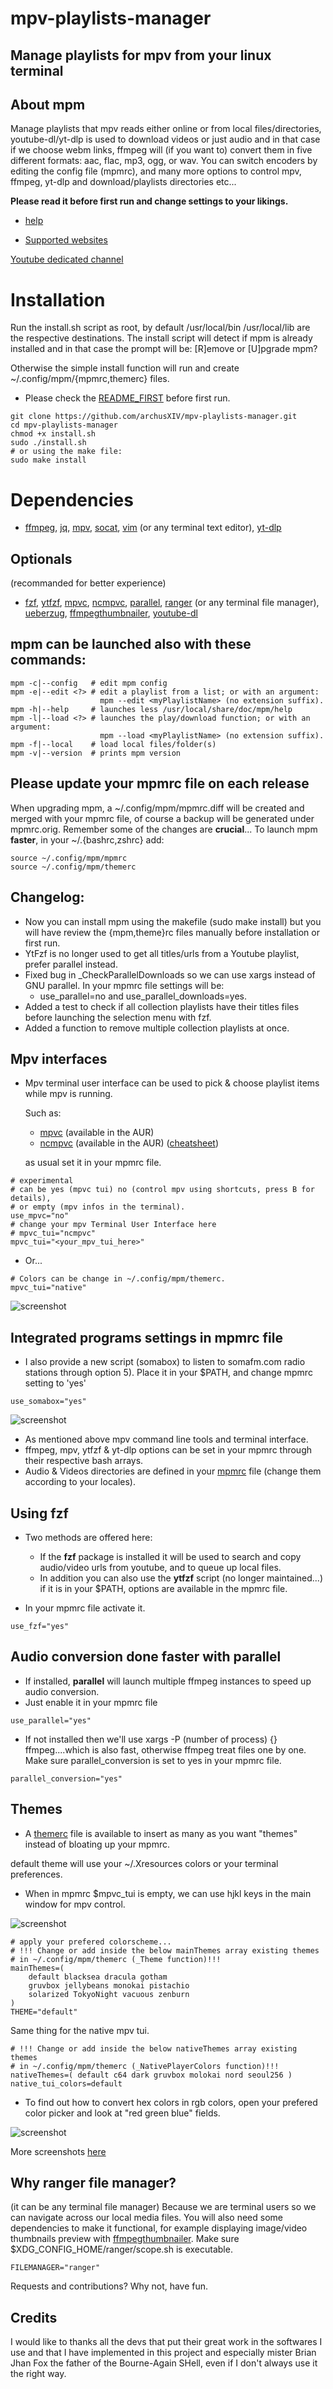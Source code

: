 # mpv-playlists-manager
## Manage playlists for mpv from your linux terminal

## About mpm
Manage playlists that mpv reads either online or from local files/directories,
youtube-dl/yt-dlp is used to download videos or just audio and in that case if
we choose webm links, ffmpeg will (if you want to) convert them in five different formats:
aac, flac, mp3, ogg, or wav. You can switch encoders by editing the config file (mpmrc),
and many more options to control mpv, ffmpeg, yt-dlp and download/playlists directories etc...

**Please read it before first run and change settings to your likings.**

- [help](https://github.com/archusXIV/mpv-playlists-manager/blob/main/doc/help)

- [Supported websites](https://github.com/ytdl-org/youtube-dl/blob/master/docs/supportedsites.md)

[Youtube dedicated channel](https://www.youtube.com/@mpv-playlists-manager-mv8sh/featured)

# Installation
Run the install.sh script as root, by default /usr/local/bin /usr/local/lib are the
respective destinations.
The install script will detect if mpm is already installed and in that case the prompt will be: [R]emove or [U]pgrade mpm?

Otherwise the simple install function will run and create ~/.config/mpm/{mpmrc,themerc} files.
- Please check the [README_FIRST](https://github.com/archusXIV/mpv-playlists-manager/blob/main/README_FIRST) before first run.
```
git clone https://github.com/archusXIV/mpv-playlists-manager.git
cd mpv-playlists-manager
chmod +x install.sh
sudo ./install.sh
# or using the make file:
sudo make install
```
# Dependencies
- [ffmpeg](https://ffmpeg.org/), [jq](https://stedolan.github.io/jq/), [mpv](https://mpv.io/), [socat](http://www.dest-unreach.org/socat/), [vim](https://www.vim.org/) (or any terminal text editor), [yt-dlp](https://github.com/yt-dlp/yt-dlp)

## Optionals
(recommanded for better experience)
- [fzf](https://github.com/junegunn/fzf), [ytfzf](https://github.com/pystardust/ytfzf), [mpvc](https://github.com/lwilletts/mpvc), [ncmpvc](https://gitlab.com/mpv-ipc/ncmpvc), [parallel](https://www.gnu.org/software/parallel/), [ranger](https://github.com/ranger/ranger) (or any terminal file manager), [ueberzug](https://github.com/ueber-devel/ueberzug), [ffmpegthumbnailer](https://github.com/dirkvdb/ffmpegthumbnailer), [youtube-dl](https://github.com/ytdl-org/youtube-dl)

## mpm can be launched also with these commands:

```
mpm -c|--config   # edit mpm config
mpm -e|--edit <?> # edit a playlist from a list; or with an argument:
                    mpm --edit <myPlaylistName> (no extension suffix).
mpm -h|--help     # launches less /usr/local/share/doc/mpm/help
mpm -l|--load <?> # launches the play/download function; or with an argument:
                    mpm --load <myPlaylistName> (no extension suffix).
mpm -f|--local    # load local files/folder(s)
mpm -v|--version  # prints mpm version
```

## Please update your mpmrc file on each release
When upgrading mpm, a ~/.config/mpm/mpmrc.diff will be created and merged with your mpmrc file, of course a backup will be generated under mpmrc.orig. Remember some of the changes are **crucial**...
To launch mpm **faster**, in your ~/.{bashrc,zshrc} add:
```
source ~/.config/mpm/mpmrc
source ~/.config/mpm/themerc
```

## Changelog:
- Now you can install mpm using the makefile (sudo make install) but you will have review the {mpm,theme}rc files manually before installation or first run.
- YtFzf is no longer used to get all titles/urls from a Youtube playlist, prefer parallel instead.
- Fixed bug in _CheckParallelDownloads so we can use xargs instead of GNU parallel. In your mpmrc file settings will be:
  - use_parallel=no and use_parallel_downloads=yes.
- Added a test to check if all collection playlists have their titles files before launching the selection menu with fzf.
- Added a function to remove multiple collection playlists at once.

## Mpv interfaces
- Mpv terminal user interface can be used to pick & choose playlist items while mpv is running.

  Such as:
  - [mpvc](https://github.com/lwilletts/mpvc)   (available in the AUR)
  - [ncmpvc](https://gitlab.com/mpv-ipc/ncmpvc) (available in the AUR) ([cheatsheet](https://github.com/archusXIV/mpv-playlists-manager/blob/main/doc/ncmpvc_cheatsheet))

  as usual set it in your mpmrc file.
```
# experimental
# can be yes (mpvc tui) no (control mpv using shortcuts, press B for details),
# or empty (mpv infos in the terminal).
use_mpvc="no"
# change your mpv Terminal User Interface here
# mpvc_tui="ncmpvc"
mpvc_tui="<your_mpv_tui_here>"
```
  - Or...
```
# Colors can be change in ~/.config/mpm/themerc.
mpvc_tui="native"
```
![screenshot](https://github.com/archusXIV/mpv-playlists-manager/blob/main/mpm_screenshots/mpm_player_v1.2.png)

## Integrated programs settings in mpmrc file
- I also provide a new script (somabox) to listen to somafm.com radio stations through option 5). Place it in your $PATH,
and change mpmrc setting to 'yes'
```
use_somabox="yes"
```

![screenshot](https://github.com/archusXIV/mpv-playlists-manager/blob/main/mpm_screenshots/somabox_v0.7.png)
- As mentioned above mpv command line tools and terminal interface.
- ffmpeg, mpv, ytfzf & yt-dlp options can be set in your mpmrc through their respective bash arrays.
- Audio & Videos directories are defined in your [mpmrc](https://github.com/archusXIV/mpv-playlists-manager/blob/main/doc/mpmrc#L63) file (change them according to your locales).

## Using fzf
- Two methods are offered here:
  - If the **fzf** package is installed it will be used to search and copy audio/video urls from youtube,
  and to queue up local files.
  - In addition you can also use the **ytfzf** script (no longer maintained...)
  if it is in your $PATH, options are available in the mpmrc file.

- In your mpmrc file activate it.

```
use_fzf="yes"
```

## Audio conversion done faster with parallel
- If installed, **parallel** will launch multiple ffmpeg instances to speed up audio conversion.
- Just enable it in your mpmrc file

```
use_parallel="yes"
```
- If not installed then we'll use xargs -P (number of process) {} ffmpeg....which is also fast, otherwise ffmpeg treat files one by one. Make sure parallel_conversion is set to yes in your mpmrc file.
```
parallel_conversion="yes"
```

## Themes
- A [themerc](https://github.com/archusXIV/mpv-playlists-manager/blob/main/doc/themerc) file is available to insert as many as you want "themes" instead of bloating up your mpmrc.

default theme will use your ~/.Xresources colors or your terminal preferences.

- When in mpmrc $mpvc_tui is empty, we can use hjkl keys in the main window for mpv control.

![screenshot](https://github.com/archusXIV/mpv-playlists-manager/blob/main/mpm_screenshots/mpm_v2.3-2.png)


```
# apply your prefered colorscheme...
# !!! Change or add inside the below mainThemes array existing themes
# in ~/.config/mpm/themerc (_Theme function)!!!
mainThemes=(
    default blacksea dracula gotham
    gruvbox jellybeans monokai pistachio
    solarized TokyoNight vacuous zenburn
)
THEME="default"
```
Same thing for the native mpv tui.

```
# !!! Change or add inside the below nativeThemes array existing themes
# in ~/.config/mpm/themerc (_NativePlayerColors function)!!!
nativeThemes=( default c64 dark gruvbox molokai nord seoul256 )
native_tui_colors=default
```

- To find out how to convert hex colors in rgb colors, open your prefered color picker
and look at "red green blue" fields.

![screenshot](https://github.com/archusXIV/mpv-playlists-manager/blob/main/mpm_screenshots/color_picker.png)

More screenshots [here](https://github.com/archusXIV/mpv-playlists-manager/tree/main/mpm_screenshots)

## Why ranger file manager?
(it can be any terminal file manager)
Because we are terminal users so we can navigate across our local media files.
You will also need some dependencies to make it functional, for example displaying image/video thumbnails preview
with [ffmpegthumbnailer](https://github.com/dirkvdb/ffmpegthumbnailer). Make sure $XDG_CONFIG_HOME/ranger/scope.sh is executable.
```
FILEMANAGER="ranger"
```

Requests and contributions? Why not, have fun.

## Credits
I would like to thanks all the devs that put their great work in the softwares I use and that I have implemented in this project and especially mister Brian Jhan Fox the father of the Bourne-Again SHell, even if I don't always use it the right way.